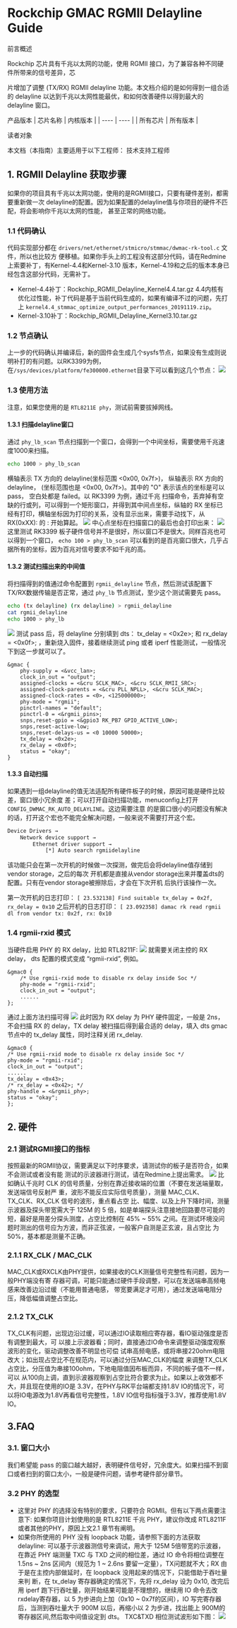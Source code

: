 # **Rockchip GMAC RGMII Delayline Guide**


 前言概述

 Rockchip 芯片具有千兆以太网的功能，使用 RGMII
 接口，为了兼容各种不同硬件所带来的信号差异，芯

 片增加了调整 (TX/RX) RGMII delayline
 功能。本文档介绍的是如何得到一组合适的 delayline
 以达到千兆以太网性能最优，和如何改善硬件以得到最大的 delayline 窗口。

 产品版本
| 芯片名称 | 内核版本 |
| ---- | ---- |
| 所有芯片 | 所有版本 |

 读者对象

 本文档（本指南）主要适用于以下工程师： 技术支持工程师


 
## 1. RGMII Delayline 获取步骤

如果你的项目具有千兆以太网功能，使用的是RGMII接口，只要有硬件差别，都需要重新做一次
delayline的配置。因为如果配置的delayline值与你项目的硬件不匹配，将会影响你千兆以太网的性能，
甚至正常的网络功能。

### 1.1 代码确认

代码实现部分都在 `drivers/net/ethernet/stmicro/stmmac/dwmac-rk-tool.c` 文件，所以也比较方
便移植。如果你手头上的工程没有这部分代码，请在Redmine上索要补丁，有Kernel-4.4和Kernel-3.10
版本，Kernel-4.19和之后的版本本身已经包含这部分代码，无需补丁。

- Kernel-4.4补丁：Rockchip_RGMII_Delayline_Kernel4.4.tar.gz
    4.4内核有优化过性能，补丁代码是基于当前代码生成的，如果有编译不过的问题，先打上
    `kernel4.4_stmmac_optimize_output_performances_20191119.zip`。
- Kernel-3.10补丁：Rockchip_RGMII_Delayline_Kernel3.10.tar.gz
### 1.2 节点确认

上一步的代码确认并编译后，新的固件会生成几个sysfs节点，如果没有生成则说明补打的有问题。以RK3399为例，在`/sys/devices/platform/fe300000.ethernet`目录下可以看到这几个节点：
![](Rockchip_Developer_Guide_Linux_GMAC_RGMII_Delayline_CN_pic/media/image1.png)

### 1.3 使用方法

注意，如果您使用的是 `RTL8211E phy`，测试前需要拔掉网线。

#### 1.3.1 扫描delayline窗口

通过 `phy_lb_scan` 节点扫描到一个窗口，会得到一个中间坐标，需要使用千兆速度1000来扫描。
```bash
echo 1000 > phy_lb_scan
```
横轴表示 TX 方向的 delayline(坐标范围 <0x00, 0x7f>)， 纵轴表示 RX 方向的 delayline， (坐标范围也是
<0x00, 0x7f>)。其中的 "O" 表示该点的坐标是可以 pass， 空白处都是 failed。以 RK3399 为例，通过千兆
扫描命令，丢弃掉有空缺的行或列，可以得到一个矩形窗口，并得到其中间点坐标，纵轴的 RX 坐标已
经有打印，横轴坐标因为打印的关系，没有显示出来，需要手动找下，从 RX(0xXX): 的 : 开始算起。
![](Rockchip_Developer_Guide_Linux_GMAC_RGMII_Delayline_CN_pic/media/image3.png)
中心点坐标在扫描窗口的最后也会打印出来：
![](Rockchip_Developer_Guide_Linux_GMAC_RGMII_Delayline_CN_pic/media/image4.png)
这里测试 RK3399 板子硬件信号并不是很好，所以窗口不是很大。同样百兆也可以得到一个窗口， `echo 100 > phy_lb_scan` 可以看到的是百兆窗口很大，几乎占据所有的坐标，因为百兆对信号要求不如千兆的高。
#### 1.3.2 测试扫描出来的中间值

将扫描得到的值通过命令配置到 `rgmii_delayline` 节点，然后测试该配置下TX/RX数据传输是否正常，通过 `phy_lb` 节点测试，至少这个测试需要先 pass。
```bash
echo (tx delayline) (rx delayline) > rgmii_delayline
cat rgmii_delayline
echo 1000 > phy_lb
```
![](Rockchip_Developer_Guide_Linux_GMAC_RGMII_Delayline_CN_pic/media/image5.png)
测试 pass 后，将 delayline 分别填到 dts： tx_delay = <0x2e>; 和 rx_delay = <0x0f>; ，重新烧入固件，接着继续测试 ping 或者 iperf 性能测试，一般情况下到这一步就可以了。
```dts
&gmac {
    phy-supply = <&vcc_lan>;
    clock_in_out = "output";
    assigned-clocks = <&cru SCLK_MAC>, <&cru SCLK_RMII_SRC>;
    assigned-clock-parents = <&cru PLL_NPLL>, <&cru SCLK_MAC>;
    assigned-clock-rates = <0>, <125000000>;
    phy-mode = "rgmii";
    pinctrl-names = "default";
    pinctrl-0 = <&rgmii_pins>;
    snps,reset-gpio = <&gpio3 RK_PB7 GPIO_ACTIVE_LOW>;
    snps,reset-active-low;
    snps,reset-delays-us = <0 10000 50000>;
    tx_delay = <0x2e>;
    rx_delay = <0x0f>;
    status = "okay";
}
```
#### 1.3.3 自动扫描

如果遇到一组delayline的值无法适配所有硬件板子的时候，原因可能是硬件比较差，窗口很小冗余度
差；可以打开自动扫描功能，menuconfig上打开 `CONFIG_DWMAC_RK_AUTO_DELAYLINE`。这边需要注意
的是窗口很小的问题没有解决的话，打开这个宏也不能完全解决问题，一般来说不需要打开这个宏。
```bash
Device Drivers →
    Network device support →
        Ethernet driver support →
            [*] Auto search rgmiidelayline
```

该功能只会在第一次开机的时候做一次探测，做完后会将delayline值存储到vendor storage，之后的每次
开机都是直接从vendor storage出来并覆盖dts的配置。只有在vendor storage被擦除后，才会在下次开机
后执行该操作一次。

第一次开机的日志打印：
`[ 23.532138] Find suitable tx_delay = 0x2f, rx_delay = 0x10`
之后开机的日志打印：
`[ 23.092358] damac rk read rgmii dl from vendor tx: 0x2f, rx: 0x10`
### 1.4 rgmii-rxid 模式
当硬件启用 PHY 的 RX delay，比如 RTL8211F:
![](Rockchip_Developer_Guide_Linux_GMAC_RGMII_Delayline_CN_pic/media/image6.jpeg)
就需要关闭主控的 RX delay， dts 配置的模式变成 “rgmii-rxid”, 例如。
```dts
&gmac0 {
    /* Use rgmii-rxid mode to disable rx delay inside Soc */
    phy-mode = "rgmii-rxid";
    clock_in_out = "output";
    ......
};
```
通过上面方法扫描可得
![](Rockchip_Developer_Guide_Linux_GMAC_RGMII_Delayline_CN_pic/media/image7.png)
此时因为 RX delay 为 PHY 硬件固定，一般是 2ns，不会扫描 RX 的 delay，TX delay 被扫描后得到最合适的 delay，填入 dts gmac 节点中的 tx_delay 属性，同时注释关闭 rx_delay.
```dts
&gmac0 {
/* Use rgmii-rxid mode to disable rx delay inside Soc */
phy-mode = "rgmii-rxid";
clock_in_out = "output";
......
tx_delay = <0x43>;
/* rx_delay = <0x42>; */
phy-handle = <&rgmii_phy>;
status = "okay";
};
```

## 2. 硬件

### 2.1 测试RGMII接口的指标

按照最新的RGMII协议，需要满足以下时序要求，请测试你的板子是否符合，如果不会测试或者没有能
测试的示波器进行测试，请在Redmine上提出需求。
![](Rockchip_Developer_Guide_Linux_GMAC_RGMII_Delayline_CN_pic/media/image8.jpeg)
比如确认千兆时 CLK 的信号质量，分别在靠近接收端的位置（不要在发送端量取，发送端信号反射严
重，波形不能反应实际信号质量），测量 MAC_CLK、TX_CLK、RX_CLK 信号的波形，重点看占空
比、幅度、以及上升下降时间，测量示波器及探头带宽需大于 125M 的 5 倍，如是单端探头注意接地回路要尽可能的短，最好是用差分探头测度，占空比控制在 45% ~ 55% 之间。在测试环境没问题时测出的信号应为方波，而非正弦波，一般客户自测是正玄波，且占空比 为50%，基本都是测量不正确。
### 2.1.1 RX_CLK / MAC_CLK

MAC_CLK或RXCLK由PHY提供，如果接收的CLK测量信号完整性有问题，因为一般PHY端没有寄
存器可调，可能只能通过硬件手段调整，可以在发送端串高频电感来改善边沿过缓（不能用普通电感，
带宽要满足才可用），通过发送端电阻分压，降低幅值调整占空比。

### 2.1.2 TX_CLK

TX_CLK有问题，出现边沿过缓，可以通过IO读取相应寄存器，看IO驱动强度是否有调整到最大，可
以接上示波器看；同时，直接通过IO命令来调整驱动强度观察波形的变化，驱动调整改善不明显也可偿
试串高频电感，或将串接220ohm电阻改大；如出现占空比不在规范内，可以通过分压MAC_CLK的幅度
来调整TX_CLK占空比，分压值为串接100ohm，下地电阻值因布板而异，不同的板子值不一样，可以
从100向上调，直到示波器观察到占空比符合要求为止。如果以上收效都不大，并且现在使用的IO是
3.3V，在PHY与RK平台端都支持1.8V IO的情况下，可以将IO电源改为1.8V再看信号完整性，1.8V
IO信号指标强于3.3V，推荐使用1.8V IO。

## 3.FAQ

### 3.1.  窗口大小
我们希望能 pass 的窗口越大越好，表明硬件信号好，冗余度大。如果扫描不到窗口或者扫到的窗口太小，一般是硬件问题，请参考硬件部分章节。

### 3.2  PHY 的选型

 - 这里对 PHY 的选择没有特别的要求，只要符合 RGMII。但有以下两点需要注意下:
如果你项目计划使用的是 RTL8211E 千兆 PHY，建议你改成 RTL8211F 或者其他的PHY，原因上文2.1 章节有阐明。
 - 如果你所使用的 PHY 没有 loopback 功能，请参照下面的方法获取 delayline:
可以基于示波器测信号来调试，用大于 125M 5倍带宽的示波器，在靠近 PHY 端测量 TXC 与 TXD
之间的相位差，通过 IO 命令将相位调整在 1.5ns ~ 2ns 区间内（规范为 1 ~ 2.6ns 要留一定量），TX问题就不大；RX 由于是在主控内部做延时，在 loopback 没用起来的情况下，只能借助于吞吐量来判 断，在 tx_delay 寄存器确定的情况下，先将 rx_delay 设为 0x10, 改完后用 iperf 跑下行吞吐量，刚开始结果可能是不理想的，继续用 IO 命令去改 rxdelay寄存器，以 5 为步进向上加（0x10 ~ 0x7f的区间），IO 写完寄存器后，当测到吞吐量大于 900M 以后，再缩小以 2 为步进，找出能上 900M的寄存器区间,然后取中间值设定到 dts。
TXC&TXD 相位测试波形如下图：
![](Rockchip_Developer_Guide_Linux_GMAC_RGMII_Delayline_CN_pic/media/image9.jpeg)